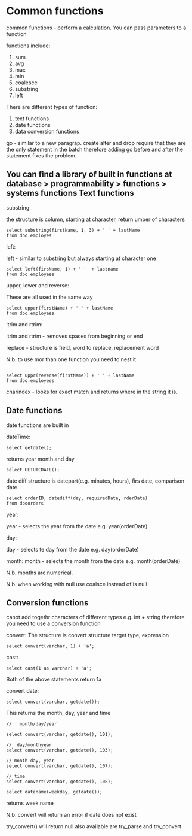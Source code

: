 Common functions
===============
common functions - perform a calculation.  You can pass parameters to a function

functions include:

1. sum
2. avg
3. max
4. min
5. coalesce
6. substring
7. left

There are different types of function:

1. text functions
2. date functions
3. data conversion functions

go - similar to a new paragrap. create alter and drop require that they are the only statement in the batch therefore adding go before and after the statement fixes the problem.

You can find a library of built in functions at database > programmability > functions > systems functions
Text functions
--------------

substring:

the structure is column, starting at character, return umber of characters

```
select substring(firstName, 1, 3) + ' ' + lastName
from dbo.employes
```

left:

left - similar to substring but always starting at character one

```
select left(firsName, 1) + ' '  + lastname
from dbo.employees
```

upper, lower and reverse:

These are all used in the same way

```
select upper(firstName) + ' ' + lastName
from dbo.employees
```

ltrim and rtrim:

ltrim and rtrim - removes spaces from beginning or end

replace - structure is field, word to replace, replacement word

N.b. to use mor than one function you need to nest it

```

select uppr(reverse(firstName)) + ' ' + lastName
from dbo.employees

```

charindex - looks for exact match and returns where in the string it is.

Date functions
----------------

date functions are built in 

dateTime:

```
select getdate();
```
returns year month and day

```
select GETUTCDATE();  
```

date diff structure is datepart(e.g. minutes, hours), firs date, comparison date

```
select orderID, datediff(day, requiredDate, rderDate)
from dboorders
```

year:

year - selects the year from the date e.g. year(orderDate)

day:

day - selects te day from the date e.g. day(orderDate)

month: 
month - selects the month from the date e.g. month(orderDate)

N.b. months are numerical.

N.b. when working with null use coalsce instead of is null

Conversion functions
----------------------

canot add togethr characters of different types e.g. int + string therefore you need to use a conversion function

convert:
The structure is convert structure target type, expression

```
select convert(varchar, 1) + 'a';
```

cast:

```
select cast(1 as varchar) + 'a';
```

Both of the above statements return 1a

convert date:

```
select convert(varchar, getdate());
```

This returns the month, day, year and time

```
//   month/day/year

select convert(varchar, getdate(), 101);

//  day/monthyear
select convert(varchar, getdate(), 103);

// month day, year
select convert(varchar, getdate(), 107);

// time
select convert(varchar, getdate(), 108);
```
```
select datename(weekday, getdate());
```
returns week name

N.b. convert will return an error if date does not exist

try_convert() will return null
 also available are try_parse and try_convert
